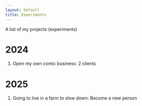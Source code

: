 ```yaml
---
layout: default
title: Experiments
---
```


A list of my projects (experiments)

# 2024 
1. Open my own comic business: 2 clients

# 2025 
1. Going to live in a farm to slow down: Become a new person
